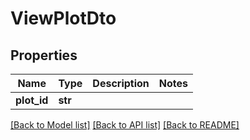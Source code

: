 # ViewPlotDto

## Properties
Name | Type | Description | Notes
------------ | ------------- | ------------- | -------------
**plot_id** | **str** |  | 

[[Back to Model list]](../README.md#documentation-for-models) [[Back to API list]](../README.md#documentation-for-api-endpoints) [[Back to README]](../README.md)

